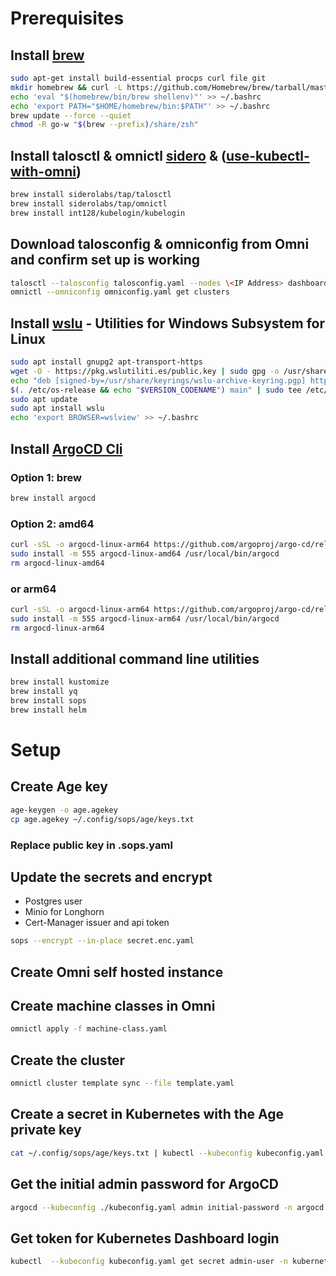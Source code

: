 # Prerequisites
## Install [brew](https://docs.brew.sh/Homebrew-on-Linux)
```bash
sudo apt-get install build-essential procps curl file git
mkdir homebrew && curl -L https://github.com/Homebrew/brew/tarball/master | tar xz --strip-components 1 -C homebrew
echo 'eval "$(homebrew/bin/brew shellenv)"' >> ~/.bashrc
echo 'export PATH="$HOME/homebrew/bin:$PATH"' >> ~/.bashrc
brew update --force --quiet
chmod -R go-w "$(brew --prefix)/share/zsh"
```
## Install talosctl & omnictl [sidero](https://github.com/siderolabs/homebrew-tap) & ([use-kubectl-with-omni](https://omni.siderolabs.com/how-to-guides/use-kubectl-with-omni))
```bash
brew install siderolabs/tap/talosctl
brew install siderolabs/tap/omnictl
brew install int128/kubelogin/kubelogin
```
## Download talosconfig & omniconfig from Omni and confirm set up is working
```bash
talosctl --talosconfig talosconfig.yaml --nodes \<IP Address> dashboard
omnictl --omniconfig omniconfig.yaml get clusters
```
## Install [wslu](https://wslutiliti.es/wslu/install.html) - Utilities for Windows Subsystem for Linux
```bash
sudo apt install gnupg2 apt-transport-https
wget -O - https://pkg.wslutiliti.es/public.key | sudo gpg -o /usr/share/keyrings/wslu-archive-keyring.pgp --dearmor
echo "deb [signed-by=/usr/share/keyrings/wslu-archive-keyring.pgp] https://pkg.wslutiliti.es/debian \
$(. /etc/os-release && echo "$VERSION_CODENAME") main" | sudo tee /etc/apt/sources.list.d/wslu.list
sudo apt update
sudo apt install wslu
echo 'export BROWSER=wslview' >> ~/.bashrc
```
## Install [ArgoCD Cli](https://argo-cd.readthedocs.io/en/stable/cli_installation/)
### Option 1: brew
```bash
brew install argocd
```
### Option 2: amd64
```bash
curl -sSL -o argocd-linux-arm64 https://github.com/argoproj/argo-cd/releases/latest/download/argocd-linux-amd64
sudo install -m 555 argocd-linux-amd64 /usr/local/bin/argocd
rm argocd-linux-amd64
```
### or arm64
```bash
curl -sSL -o argocd-linux-arm64 https://github.com/argoproj/argo-cd/releases/latest/download/argocd-linux-arm64
sudo install -m 555 argocd-linux-arm64 /usr/local/bin/argocd
rm argocd-linux-arm64
```
## Install additional command line utilities
```bash
brew install kustomize
brew install yq
brew install sops
brew install helm
```

# Setup
## Create Age key
```bash
age-keygen -o age.agekey
cp age.agekey ~/.config/sops/age/keys.txt
```
### Replace public key in .sops.yaml
## Update the secrets and encrypt
  - Postgres user
  - Minio for Longhorn
  - Cert-Manager issuer and api token
```bash
sops --encrypt --in-place secret.enc.yaml
```
## Create Omni self hosted instance
## Create machine classes in Omni
```bash
omnictl apply -f machine-class.yaml
```
## Create the cluster
```bash
omnictl cluster template sync --file template.yaml
```
## Create a secret in Kubernetes with the Age private key
```bash
cat ~/.config/sops/age/keys.txt | kubectl --kubeconfig kubeconfig.yaml create secret generic sops-age --namespace=argocd --from-file=keys.txt=/dev/stdin
```

## Get the initial admin password for ArgoCD
```bash
argocd --kubeconfig ./kubeconfig.yaml admin initial-password -n argocd
```
## Get token for Kubernetes Dashboard login
```bash
kubectl  --kubeconfig kubeconfig.yaml get secret admin-user -n kubernetes-dashboard -o jsonpath="{.data.token}" | base64 -d
```
